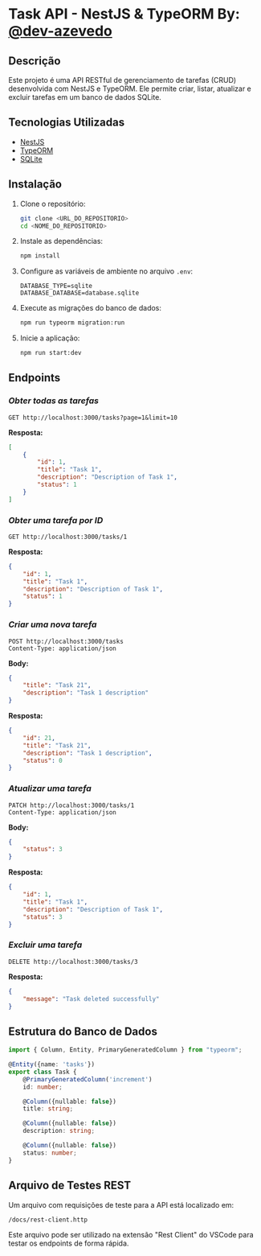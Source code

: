 # Task API - NestJS & TypeORM By: [@dev-azevedo](https://linkedin.com/in/dev-azevedo)

## Descrição

Este projeto é uma API RESTful de gerenciamento de tarefas (CRUD) desenvolvida com NestJS e TypeORM. Ele permite criar, listar, atualizar e excluir tarefas em um banco de dados SQLite.

## Tecnologias Utilizadas

- [NestJS](https://nestjs.com/)
- [TypeORM](https://typeorm.io/)
- [SQLite](https://www.sqlite.org/)

## Instalação

1. Clone o repositório:

   ```sh
   git clone <URL_DO_REPOSITORIO>
   cd <NOME_DO_REPOSITORIO>
   ```

2. Instale as dependências:

   ```sh
   npm install
   ```

3. Configure as variáveis de ambiente no arquivo `.env`:

   ```env
   DATABASE_TYPE=sqlite
   DATABASE_DATABASE=database.sqlite
   ```

4. Execute as migrações do banco de dados:

   ```sh
   npm run typeorm migration:run
   ```

5. Inicie a aplicação:

   ```sh
   npm run start:dev
   ```

## Endpoints

### *Obter todas as tarefas*

```http
GET http://localhost:3000/tasks?page=1&limit=10
```

**Resposta:**

```json
[
    {
        "id": 1,
        "title": "Task 1",
        "description": "Description of Task 1",
        "status": 1
    }
]
```

### *Obter uma tarefa por ID*

```http
GET http://localhost:3000/tasks/1
```

**Resposta:**

```json
{
    "id": 1,
    "title": "Task 1",
    "description": "Description of Task 1",
    "status": 1
}
```

### *Criar uma nova tarefa*

```http
POST http://localhost:3000/tasks
Content-Type: application/json
```

**Body:**

```json
{
    "title": "Task 21",
    "description": "Task 1 description"
}
```

**Resposta:**

```json
{
    "id": 21,
    "title": "Task 21",
    "description": "Task 1 description",
    "status": 0
}
```

### *Atualizar uma tarefa*

```http
PATCH http://localhost:3000/tasks/1
Content-Type: application/json
```

**Body:**

```json
{
    "status": 3
}
```

**Resposta:**

```json
{
    "id": 1,
    "title": "Task 1",
    "description": "Description of Task 1",
    "status": 3
}
```

### *Excluir uma tarefa*

```http
DELETE http://localhost:3000/tasks/3
```

**Resposta:**

```json
{
    "message": "Task deleted successfully"
}
```

## Estrutura do Banco de Dados

```typescript
import { Column, Entity, PrimaryGeneratedColumn } from "typeorm";

@Entity({name: 'tasks'})
export class Task {
    @PrimaryGeneratedColumn('increment')
    id: number;

    @Column({nullable: false})
    title: string;

    @Column({nullable: false})
    description: string;

    @Column({nullable: false})
    status: number;
}
```

## Arquivo de Testes REST

Um arquivo com requisições de teste para a API está localizado em:

```
/docs/rest-client.http
```

Este arquivo pode ser utilizado na extensão "Rest Client" do VSCode para testar os endpoints de forma rápida.

